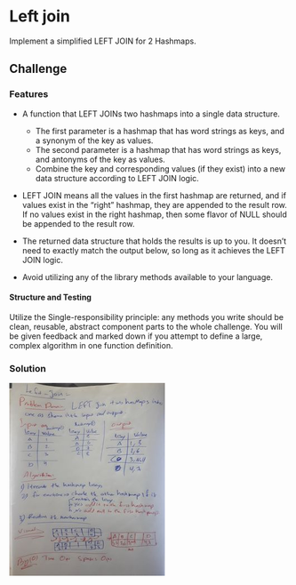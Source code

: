 # Left join
Implement a simplified LEFT JOIN for 2 Hashmaps.

## Challenge
### Features

* A function that LEFT JOINs two hashmaps into a single data structure.

  * The first parameter is a hashmap that has word strings as keys, and a synonym of the key as values.
  * The second parameter is a hashmap that has word strings as keys, and antonyms of the key as values.
  * Combine the key and corresponding values (if they exist) into a new data structure according to LEFT JOIN logic.
* LEFT JOIN means all the values in the first hashmap are returned, and if values exist in the “right” hashmap, they are appended to the result row. If no values exist in the right hashmap, then some flavor of NULL should be appended to the result row.

* The returned data structure that holds the results is up to you. It doesn’t need to exactly match the output below, so long as it achieves the LEFT JOIN logic.

* Avoid utilizing any of the library methods available to your language.

#### Structure and Testing
 Utilize the Single-responsibility principle: any methods you write should be clean, reusable, abstract component parts to the whole challenge. You will be given feedback and marked down if you attempt to define a large, complex algorithm in one function definition.

### Solution 
![](codeChall33.jpg) 
